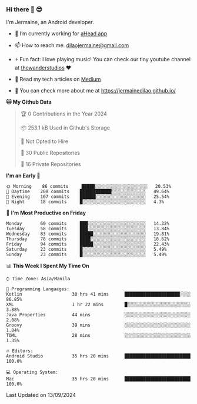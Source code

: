 ### Hi there 👋 😎
I'm Jermaine, an Android developer.

- 🔭 I’m currently working for [aHead app](https://www.ahead-app.com/)

- 📫 How to reach me: dilaojermaine@gmail.com

- ⚡ Fun fact: I love playing music! You can check our tiny youtube channel at [thewanderstudios](https://www.youtube.com/thewanderstudios) ♥️

- 📖 Read my tech articles on [Medium](https://jermainedilao.medium.com/)

- 👀 You can check more about me at https://jermainedilao.github.io/

<!--
**jermainedilao/jermainedilao** is a ✨ _special_ ✨ repository because its `README.md` (this file) appears on your GitHub profile.

Here are some ideas to get you started:

- 🔭 I’m currently working on ...
- 🌱 I’m currently learning ...
- 👯 I’m looking to collaborate on ...
- 🤔 I’m looking for help with ...
- 💬 Ask me about ...
- 📫 How to reach me: ...
- 😄 Pronouns: ...
- ⚡ Fun fact: ...
-->

<!--START_SECTION:waka-->
**🐱 My Github Data** 

> 🏆 0 Contributions in the Year 2024
 > 
> 📦 253.1 kB Used in Github's Storage 
 > 
> 🚫 Not Opted to Hire
 > 
> 📜 30 Public Repositories 
 > 
> 🔑 16 Private Repositories  
 > 
**I'm an Early 🐤** 

```text
🌞 Morning    86 commits     █████░░░░░░░░░░░░░░░░░░░░   20.53% 
🌆 Daytime    208 commits    ████████████░░░░░░░░░░░░░   49.64% 
🌃 Evening    107 commits    ██████░░░░░░░░░░░░░░░░░░░   25.54% 
🌙 Night      18 commits     █░░░░░░░░░░░░░░░░░░░░░░░░   4.3%

```
📅 **I'm Most Productive on Friday** 

```text
Monday       60 commits     ███░░░░░░░░░░░░░░░░░░░░░░   14.32% 
Tuesday      58 commits     ███░░░░░░░░░░░░░░░░░░░░░░   13.84% 
Wednesday    83 commits     █████░░░░░░░░░░░░░░░░░░░░   19.81% 
Thursday     78 commits     ████░░░░░░░░░░░░░░░░░░░░░   18.62% 
Friday       94 commits     █████░░░░░░░░░░░░░░░░░░░░   22.43% 
Saturday     23 commits     █░░░░░░░░░░░░░░░░░░░░░░░░   5.49% 
Sunday       23 commits     █░░░░░░░░░░░░░░░░░░░░░░░░   5.49%

```


📊 **This Week I Spent My Time On** 

```text
⌚︎ Time Zone: Asia/Manila

💬 Programming Languages: 
Kotlin                   30 hrs 41 mins      █████████████████████░░░░   86.85% 
XML                      1 hr 22 mins        █░░░░░░░░░░░░░░░░░░░░░░░░   3.88% 
Java Properties          44 mins             ░░░░░░░░░░░░░░░░░░░░░░░░░   2.08% 
Groovy                   39 mins             ░░░░░░░░░░░░░░░░░░░░░░░░░   1.84% 
TOML                     28 mins             ░░░░░░░░░░░░░░░░░░░░░░░░░   1.35%

🔥 Editors: 
Android Studio           35 hrs 20 mins      █████████████████████████   100.0%

💻 Operating System: 
Mac                      35 hrs 20 mins      █████████████████████████   100.0%

```


 Last Updated on 13/09/2024
<!--END_SECTION:waka-->
